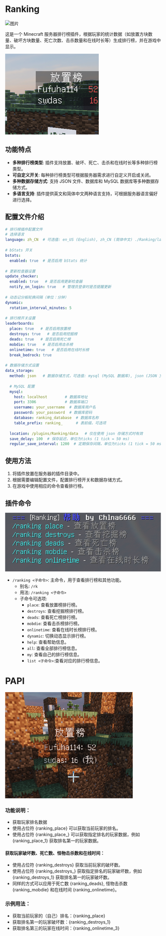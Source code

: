 # Ranking
![图片](https://bstats.org/signatures/bukkit/Ranking.svg)

这是一个 Minecraft 服务器排行榜插件，根据玩家的统计数据（如放置方块数量、破坏方块数量、死亡次数、击杀数量和在线时长等）生成排行榜，并在游戏中显示。

![图片](docs/img/scoreboards.png)

## 功能特点
- **多种排行榜类型**: 插件支持放置、破坏、死亡、击杀和在线时长等多种排行榜类型。
- **可自定义开关**: 每种排行榜类型可根据服务器需求进行自定义开启或关闭。
- **多种数据存储方式**: 支持 JSON 文件、数据库和 MySQL 数据库等多种数据存储方式。
- **多语言支持**: 插件提供英文和简体中文两种语言支持，可根据服务器语言偏好进行选择。

## 配置文件介绍

```yaml
# 排行榜插件配置文件
# 选择语言
language: zh_CN  # 可选值: en_US (English), zh_CN (简体中文) ./Ranking/language/ 可以放入其他语言包使用

# bStats 开关
bstats:
  enabled: true  # 是否启用 bStats 统计

# 更新检查器设置
update_checker:
  enabled: true   # 是否启用更新检查器
  notify_on_login: true   # 管理员登录时是否提醒更新

# 动态记分板轮换间隔（单位：分钟）
dynamic:
  rotation_interval_minutes: 5

# 排行榜开关设置
leaderboards:
  place: true   # 是否启用放置榜
  destroys: true   # 是否启用挖掘榜
  deads: true   # 是否启用死亡榜
  mobdie: true   # 是否启用击杀榜
  onlinetime: true   # 是否启用在线时长榜
  break_bedrock: true

# 数据存储方式设置
data_storage:
  method: json   # 数据存储方式，可选值: mysql (MySQL 数据库), json (JSON 文件)

  # MySQL 配置
  mysql:
    host: localhost        # 数据库地址
    port: 3306             # 数据库端口
    username: your_username  # 数据库用户名
    password: your_password  # 数据库密码
    database: ranking_database  # 数据库名称
    table_prefix: ranking_      # 表前缀，可选项

  location: /plugins/Ranking/data   # 仅在使用 json 存储方式时有效
  save_delay: 100  # 保存延迟，单位为ticks (1 tick = 50 ms)
  regular_save_interval: 1200  # 定期保存间隔，单位为ticks (1 tick = 50 ms)


```

## 使用方法
1. 将插件放置在服务器的插件目录中。
2. 根据需要编辑配置文件，配置排行榜开关和数据存储方式。
3. 在游戏中使用相应的命令查看排行榜。

## 插件命令
![图片](docs/img/help.png)
- `/ranking <子命令>`: 主命令，用于查看排行榜和其他功能。
  - 别名: `/rk`
  - 用法: `/ranking <子命令>`
  - 子命令可选项:
    - `place`: 查看放置榜排行榜。
    - `destroys`: 查看挖掘榜排行榜。
    - `deads`: 查看死亡榜排行榜。
    - `mobdie`: 查看击杀榜排行榜。
    - `onlinetime`: 查看在线时长榜排行榜。
    - `dynamic`: 切换动态显示排行榜。
    - `help`: 查看帮助信息。
    - `all`: 查看全部排行榜信息。
    - `my`: 查看自己的排行榜信息。
    - `list <子命令>`:查看对应的排行榜信息。
# PAPI
![图片](docs/img/papi.png)



### 功能说明：
- 获取玩家排名数据
- 使用占位符 {ranking_place} 可以获取当前玩家的排名。
- 使用占位符 {ranking_place_<rank>} 可以获取指定排名的玩家数据，例如 {ranking_place_1} 获取排名第一的玩家数据。

#### 获取玩家破坏数、死亡数、怪物击杀数和在线时间：
- 使用占位符 {ranking_destroys} 获取当前玩家的破坏数。
- 使用占位符 {ranking_destroys_<rank>} 获取指定排名的玩家破坏数，例如 {ranking_destroys_1} 获取排名第一的玩家破坏数。
- 同样的方式可以应用于死亡数 {ranking_deads}, 怪物击杀数 {ranking_mobdie} 和在线时间 {ranking_onlinetime}。

### 示例用法：
- 获取当前玩家的（自己）排名：{ranking_place}
- 获取排名第一的玩家破坏数：{ranking_destroys_1}
- 获取排名第三的玩家在线时间：{ranking_onlinetime_3}